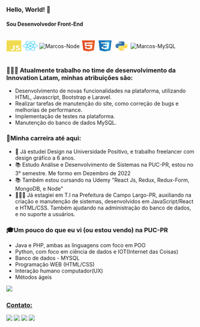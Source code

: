 ### Hello, World! 👋
#### Sou Desenvolvedor Front-End
<div style="display: inline_block"><br>
  <img align="center" alt="Marcos-Js" height="30" width="40" src="https://raw.githubusercontent.com/devicons/devicon/master/icons/javascript/javascript-plain.svg">
  <img align="center" alt="Marcos-React" height="30" width="40" src="https://raw.githubusercontent.com/devicons/devicon/master/icons/react/react-original.svg">
  <img align="center" alt="Marcos-Node" height="35" width="35" src="https://user-images.githubusercontent.com/74434215/130331359-f7921a81-cbc2-4c0c-8164-58735f1d2f07.png">
  <img align="center" alt="Marcos-HTML" height="30" width="40" src="https://raw.githubusercontent.com/devicons/devicon/master/icons/html5/html5-original.svg">
  <img align="center" alt="Marcos-CSS" height="30" width="40" src="https://raw.githubusercontent.com/devicons/devicon/master/icons/css3/css3-original.svg">
  <img align="center" alt="Marcos-Python" height="30" width="40" src="https://raw.githubusercontent.com/devicons/devicon/master/icons/python/python-original.svg">
 <img align="center" alt="Marcos-MySQL" height="30" width="40" src="https://cdn.jsdelivr.net/gh/devicons/devicon/icons/mysql/mysql-original.svg">
</div>
<br>

###  👨🏼‍💻 Atualmente trabalho no time de desenvolvimento da Innovation Latam, minhas atribuições são:
- Desenvolvimento de novas funcionalidades na plataforma, utilizando HTML, Javascript, Bootstrap e Laravel.
- Realizar tarefas de manutenção do site, como correção de bugs e melhorias de performance.
- Implementação de testes na plataforma.
- Manutenção do banco de dados MySQL.

### 👣Minha carreira até aqui:

- 🎨 Já estudei Design na Universidade Positivo, e trabalho freelancer com design gráfico a 6 anos.
- 📚 Estudo Análise e Desenvolvimento de Sistemas na PUC-PR, estou no 3° semestre. Me formo em Dezembro de 2022
- 📚 Também estou cursando na Udemy "React Js, Redux, Redux-Form, MongoDB, e Node"
- 👨🏼‍💻 Já estagiei em T.I na Prefeitura de Campo Largo-PR, auxiliando na criação e manutenção de sistemas, desenvolvidos em JavaScript/React e HTML/CSS. Também ajudando na administração do banco de dados, e no suporte a usuários.
 
 ### 🎓Um pouco do que eu vi (ou estou vendo) na PUC-PR
- Java e PHP, ambas as linguagens com foco em POO
- Python, com foco em ciência de dados e IOT(Internet das Coisas)
- Banco de dados - MYSQL
- Programação WEB (HTML/CSS)
- Interação humano computador(UX) 
- Métodos ágeis 

<div>
 <a href="https://github.com/marcosribas">
 <img height="180em" src="https://github-readme-stats.vercel.app/api?username=marcosribas&show_icons=true&theme=dark&include_all_commits=true&count_private=true"/>
</div>
  
 ### Contato:     
 <div> 
  <a href="https://instagram.com/marcosmribas" target="_blank"><img src="https://img.shields.io/badge/-Instagram-%23E4405F?style=for-the-badge&logo=instagram&logoColor=white" target="_blank"></a>
  <a href = "mailto:contatomarcosribas@gmail.com"><img src="https://img.shields.io/badge/-Gmail-%23333?style=for-the-badge&logo=gmail&logoColor=white" target="_blank"></a>
  <a href="https://www.linkedin.com/in/marcosmribas" target="_blank"><img src="https://img.shields.io/badge/-LinkedIn-%230077B5?style=for-the-badge&logo=linkedin&logoColor=white" target="_blank"></a> 
    <a href="https://api.whatsapp.com/send?phone=5541996922926" target="_blank"><img src="https://img.shields.io/badge/WhatsApp-25D366?style=for-the-badge&logo=whatsapp&logoColor=white" target="_blank"></a> 
   
</div>
  
